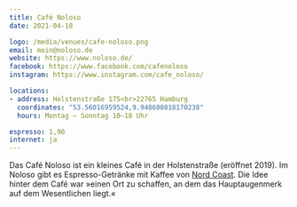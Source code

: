 ```yaml
---
title: Café Noloso
date: 2021-04-18

logo: /media/venues/cafe-noloso.png
email: moin@noloso.de
website: https://www.noloso.de/
facebook: https://www.facebook.com/cafenoloso
instagram: https://www.instagram.com/cafe_noloso/

locations:
- address: Holstenstraße 175<br>22765 Hamburg
  coordinates: "53.56016959524,9.948600818170238"
  hours: Montag – Sonntag 10–18 Uhr

espresso: 1,90
internet: ja
---
```


Das Café Noloso ist ein kleines Café in der Holstenstraße (eröffnet 2019). Im Noloso gibt es Espresso-Getränke mit Kaffee von [Nord Coast](/cafes/nord-coast-coffee-roastery/). Die Idee hinter dem Café war »einen Ort zu schaffen, an dem das Hauptaugenmerk auf dem Wesentlichen liegt.«